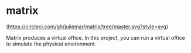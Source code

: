 # matrix

(https://circleci.com/gh/juliemar/matrix/tree/master.svg?style=svg)

Matrix produces a virtual office. In this project, you can run a virtual office to simulate the physical environment.
